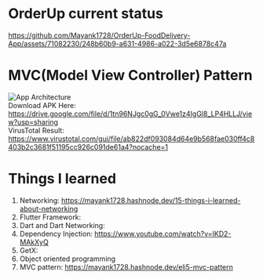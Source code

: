 # OrderUp current status
https://github.com/Mayank1728/OrderUp-FoodDelivery-App/assets/71082230/248b60b9-a631-4986-a022-3d5e6878c47a


# MVC(Model View Controller) Pattern
![App Architecture](https://github.com/Mayank1728/Food-Delivery-App/assets/71082230/8b601cd8-b68b-407f-a7e8-ad93863dcae5)
<br> Download APK Here: https://drive.google.com/file/d/1tn96NJgc0gG_0Vwe1z4IgGl8_LP4HLLJ/view?usp=sharing <br>
VirusTotal Result: https://www.virustotal.com/gui/file/ab822df093084d64e9b568fae030ff4c8403b2c3681f51195cc926c091de61a4?nocache=1 <br>


# Things I learned
1. Networking: https://mayank1728.hashnode.dev/15-things-i-learned-about-networking
2. Flutter Framework:
3. Dart and Dart Networking:
4. Dependency Injection: https://www.youtube.com/watch?v=IKD2-MAkXyQ
5. GetX:
6. Object oriented programming
7. MVC pattern: https://mayank1728.hashnode.dev/eli5-mvc-pattern

